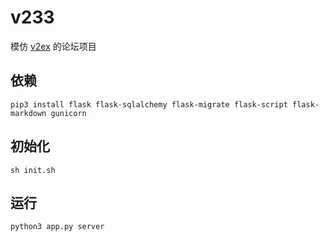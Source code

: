 # v233

模仿 [v2ex](v2ex.com) 的论坛项目

## 依赖

```
pip3 install flask flask-sqlalchemy flask-migrate flask-script flask-markdown gunicorn
```

## 初始化

```
sh init.sh
```

## 运行

```
python3 app.py server
```